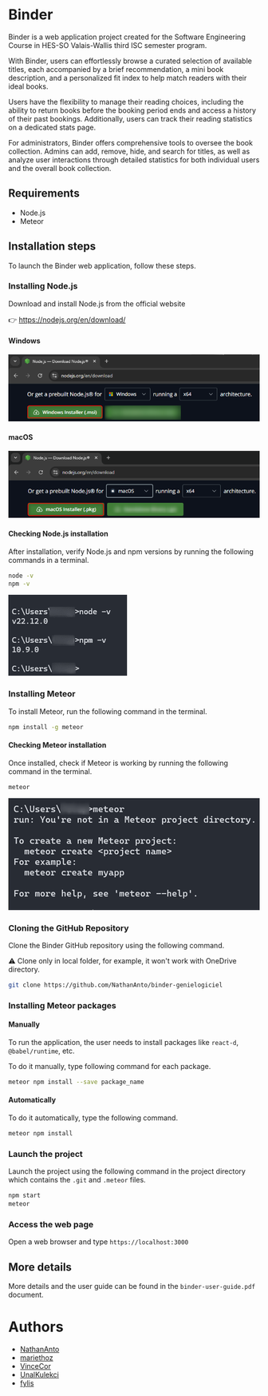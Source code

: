 # Binder

Binder is a web application project created for the Software Engineering Course in HES-SO Valais-Wallis third ISC semester program.

With Binder, users can effortlessly browse a curated selection of available titles, each accompanied by a brief recommendation, a mini book description, and a personalized fit index to help match readers with their ideal books.

Users have the flexibility to manage their reading choices, including the ability to return books before the booking period ends and access a history of their past bookings. Additionally, users can track their reading statistics on a dedicated stats page.

For administrators, Binder offers comprehensive tools to oversee the book collection. Admins can add, remove, hide, and search for titles, as well as analyze user interactions through detailed statistics for both individual users and the overall book collection.

## Requirements

* Node.js
* Meteor

## Installation steps

To launch the Binder web application, follow these steps.

### Installing Node.js
Download and install Node.js from the official website

👉 https://nodejs.org/en/download/

#### Windows
![Image1.png](images/Image1.png)

#### macOS
![Image2.png](images/Image2.png)

#### Checking Node.js installation
After installation, verify Node.js and npm versions by running the following commands in a terminal.

```bash
node -v
npm -v
```

![Image3.png](images/Image3.png)

### Installing Meteor
To install Meteor, run the following command in the terminal.
```bash
npm install -g meteor
```


#### Checking Meteor installation
Once installed, check if Meteor is working by running the following command in the terminal.

```bash
meteor
```

![Image5.png](images/Image5.png)

### Cloning the GitHub Repository
Clone the Binder GitHub repository using the following command.

⚠️ Clone only in local folder, for example, it won't work with OneDrive directory.

```bash
git clone https://github.com/NathanAnto/binder-genielogiciel
```

### Installing Meteor packages
#### Manually
To run the application, the user needs to install packages like `react-d`, `@babel/runtime`, etc.

To do it manually, type following command for each package.
```bash
meteor npm install --save package_name
```

#### Automatically
To do it automatically, type the following command.

```bash
meteor npm install
```

### Launch the project
Launch the project using the following command in the project directory which contains the `.git` and `.meteor` files.

```bash
npm start
meteor
```

### Access the web page

Open a web browser and type `https://localhost:3000`

## More details

More details and the user guide can be found in the `binder-user-guide.pdf` document.


# Authors
- [NathanAnto](https://github.com/NathanAnto)
- [mariethoz](https://github.com/mariethoz)
- [VinceCor](https://github.com/VinceCor)
- [UnalKulekci](https://github.com/UnalKulekci)
- [fylis](https://github.com/fylis)
